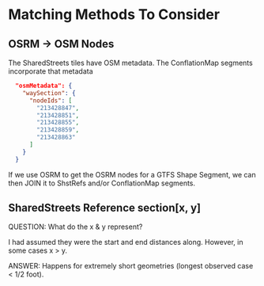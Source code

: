 # Matching Methods To Consider

## OSRM -> OSM Nodes

The SharedStreets tiles have OSM metadata.
The ConflationMap segments incorporate that metadata

```JSON
  "osmMetadata": {
    "waySection": {
      "nodeIds": [
        "213428847",
        "213428851",
        "213428855",
        "213428859",
        "213428863"
      ]
    }
  }
```

If we use OSRM to get the OSRM nodes for a GTFS Shape Segment,
  we can then JOIN it to ShstRefs and/or ConflationMap segments.

## SharedStreets Reference section[x, y]

QUESTION:
What do the x & y represent?

I had assumed they were the start and end distances along.
However, in some cases x > y.

ANSWER:
Happens for extremely short geometries (longest observed case < 1/2 foot).
